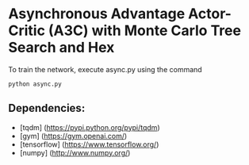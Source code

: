 # Asynchronous Advantage Actor-Critic (A3C) with Monte Carlo Tree Search and Hex

To train the network, execute async.py using the command
```
python async.py
```

## Dependencies:
* [tqdm] (https://pypi.python.org/pypi/tqdm)
* [gym] (https://gym.openai.com/)
* [tensorflow] (https://www.tensorflow.org/)
* [numpy] (http://www.numpy.org/)
